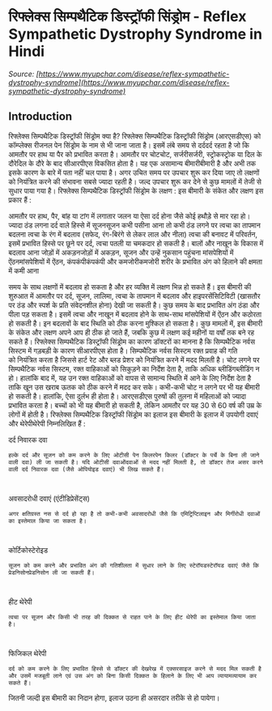 # रिफ्लेक्स सिम्पथैटिक डिस्ट्रॉफी सिंड्रोम - Reflex Sympathetic Dystrophy Syndrome in Hindi
_Source: [https://www.myupchar.com/disease/reflex-sympathetic-dystrophy-syndrome](https://www.myupchar.com/disease/reflex-sympathetic-dystrophy-syndrome)_

## Introduction
रिफ्लेक्स सिम्पथैटिक डिस्ट्रॉफी सिंड्रोम क्या है?
रिफ्लेक्स सिम्पथैटिक डिस्ट्रॉफी सिंड्रोम (आरएसडीएस) को कॉम्प्लेक्स रीजनल पेन सिंड्रोम के नाम से भी जाना जाता है। इसमें लंबे समय से दर्ददर्द रहता है जो कि आमतौर पर हाथ या पैर को प्रभावित करता है। आमतौर पर चोटचोट, सर्जरीसर्जरी, स्ट्रोकस्ट्रोक या दिल के दौरेदिल के दौरे के बाद सीआरपीएस विकसित होता है।
यह एक असामान्य बीमारीबीमारी है और अभी तक इसके कारण के बारे में पता नहीं चल पाया है। अगर उचित समय पर उपचार शुरू कर दिया जाए तो लक्षणों को नियंत्रित करने की संभावना सबसे ज्यादा रहती है। जल्द उपचार शुरू कर देने से कुछ मामलों में तेजी से सुधार पाया गया है।
रिफ्लेक्स सिम्पथैटिक डिस्ट्रॉफी सिंड्रोम के लक्षण :
इस बीमारी के संकेत और लक्षण इस प्रकार हैं :

आमतौर पर हाथ, पैर, बांह या टांग में लगातार जलन या ऐसा दर्द होना जैसे कोई हथौड़े से मार रहा हो।
ज्यादा ठंड लगना
दर्द वाले हिस्से में सूजनसूजन
कभी पसीना आना तो कभी ठंड लगने पर त्वचा का तापमान बदलना
त्वचा के रंग में बदलाव (सफेद, रंग-बिरंगे से लेकर लाल और नीला)
त्वचा की बनावट में परिवर्तन, इसमें प्रभावित हिस्से पर छूने पर दर्द, त्वचा पतली या चमकदार हो सकती है।
बालों और नाखून के विकास में बदलाव आना
जोड़ों में अकड़नजोड़ों में अकड़न, सूजन और उन्हें नुकसान पहुंचना
मांसपेशियों में ऐंठनमांसपेशियों में ऐंठन, कंपकंपीकंपकंपी और कमजोरीकमजोरी
शरीर के प्रभावित अंग को हिलाने की क्षमता में कमी आना

समय के साथ लक्षणों में बदलाव हो सकता है और हर व्यक्ति में लक्षण भिन्न हो सकते हैं। इस बीमारी की शुरुआत में आमतौर पर दर्द, सूजन, लालिमा, त्वचा के तापमान में बदलाव और हाइपरसेंसिटिविटी (खासतौर पर ठंड और स्पर्श के प्रति संवेदनशील होना) देखी जा सकती है।
कुछ समय के बाद प्रभावित अंग ठंडा और पीला पड़ सकता है। इसमें त्वचा और नाखून में बदलाव होने के साथ-साथ मांसपेशियों में ऐंठन और कठोरता हो सकती है। इन बदलावों के बाद स्थिति को ठीक करना मुश्किल हो सकता है।
कुछ मामलों में, इस बीमारी के संकेत और लक्षण अपने आप ही ठीक हो जाते हैं, जबकि कुछ में लक्षण कई महीनों या वर्षों तक बने रह सकते हैं।
रिफ्लेक्स सिम्पथैटिक डिस्ट्रॉफी सिंड्रोम का कारण
डॉक्टरों का मानना है कि सिम्पथैटिक नर्वस सिस्टम में गड़बड़ी के कारण सीआरपीएस होता है। सिम्पथैटिक नर्वस सिस्टम रक्त प्रवाह की गति को नियंत्रित करता है जिससे हार्ट रेट और ब्लड प्रेशर को नियंत्रित करने में मदद मिलती है।
चोट लगने पर सिम्पथैटिक नर्वस सिस्टम, रक्त वाहिकाओं को सिकुड़ने का निर्देश देता है, ताकि अधिक ब्लीडिंगब्लीडिंग न हो। हालांकि बाद में, यह उन रक्त वाहिकाओं को वापस से सामान्य स्थिति में आने के लिए निर्देश देता है ताकि खून उस खराब ऊतक को ठीक करने में मदद कर सके।
कभी-कभी चोट न लगने पर भी यह बीमारी हो सकती है। हालांकि, ऐसा दुर्लभ ही होता है। आरएसडीएस पुरुषों की तुलना में महिलाओं को ज्यादा प्रभावित करता है। बच्चों को भी यह बीमारी हो सकती है, लेकिन आमतौर पर यह 30 से 60 वर्ष की उम्र के लोगों में होती है।
रिफ्लेक्स सिम्पथैटिक डिस्ट्रॉफी सिंड्रोम का इलाज
इस बीमारी के इलाज में उपयोगी दवाएं और थेरेपीथेरेपी निम्नलिखित हैं :

दर्द निवारक दवा
	हल्के दर्द और सूजन को कम करने के लिए ओटीसी पेन किलरपेन किलर (डॉक्टर के पर्चे के बिना ली जाने वाली दवा) ली जा सकती है। यदि ओटीसी दवाओंदवाओं से मदद नहीं मिलती है, तो डॉक्टर तेज असर करने वाली दर्द निवारक दवा (जैसे ओपियोइड दवाएं) भी लिख सकते हैं।
	 
अवसादरोधी दवाएं (एंटीडिप्रेसेंट्स)
	अगर क्षतिग्रस्त नस से दर्द हो रहा है तो कभी-कभी अवसादरोधी जैसे कि एमिट्रिप्टिलाइन और मिर्गीरोधी दवाओं का इस्तेमाल किया जा सकता है।
	 
कोर्टिकोस्टेरोइड
	सूजन को कम करने और प्रभावित अंग की गतिशीलता में सुधार लाने के लिए स्टेरॉयडस्टेरॉयड दवाएं जैसे कि प्रेडनिसोनप्रेडनिसोन ली जा सकती हैं।
	 
हीट थेरेपी
	त्वचा पर सूजन और किसी भी तरह की दिक्कत से राहत पाने के लिए हीट थेरेपी का इस्तेमाल किया जाता है।
	 
फिजिकल थेरेपी
	दर्द को कम करने के लिए प्रभावित हिस्से से डॉक्टर की देखरेख में एक्सरसाइज करने से मदद मिल सकती है और उसमें मजबूती लाने एवं उस अंग को बिना किसी दिक्कत के हिलाने के लिए भी आप व्यायामव्यायाम कर सकते हैं।

जितनी जल्दी इस बीमारी का निदान होगा, इलाज उठना ही असरदार तरीके से हो पायेगा।

